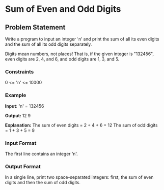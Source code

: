# Sum of Even and Odd Digits

## Problem Statement

Write a program to input an integer 'n' and print the sum of all its even digits and the sum of all its odd digits separately.

Digits mean numbers, not places! That is, if the given integer is "132456", even digits are 2, 4, and 6, and odd digits are 1, 3, and 5.

### Constraints

0 <= 'n' <= 10000

### Example

**Input:** 'n' = 132456

**Output:** 12 9

**Explanation:** 
The sum of even digits = 2 + 4 + 6 = 12
The sum of odd digits = 1 + 3 + 5 = 9

### Input Format

The first line contains an integer 'n'.

### Output Format

In a single line, print two space-separated integers: first, the sum of even digits and then the sum of odd digits.
